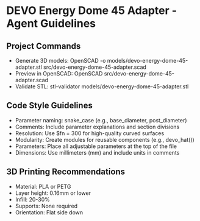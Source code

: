 # DEVO Energy Dome 45 Adapter - Agent Guidelines

## Project Commands
- Generate 3D models: OpenSCAD -o models/devo-energy-dome-45-adapter.stl src/devo-energy-dome-45-adapter.scad
- Preview in OpenSCAD: OpenSCAD src/devo-energy-dome-45-adapter.scad
- Validate STL: stl-validator models/devo-energy-dome-45-adapter.stl

## Code Style Guidelines
- Parameter naming: snake_case (e.g., base_diameter, post_diameter)
- Comments: Include parameter explanations and section divisions
- Resolution: Use $fn = 300 for high-quality curved surfaces
- Modularity: Create modules for reusable components (e.g., devo_hat())
- Parameters: Place all adjustable parameters at the top of the file
- Dimensions: Use millimeters (mm) and include units in comments

## 3D Printing Recommendations
- Material: PLA or PETG
- Layer height: 0.16mm or lower
- Infill: 20-30%
- Supports: None required
- Orientation: Flat side down